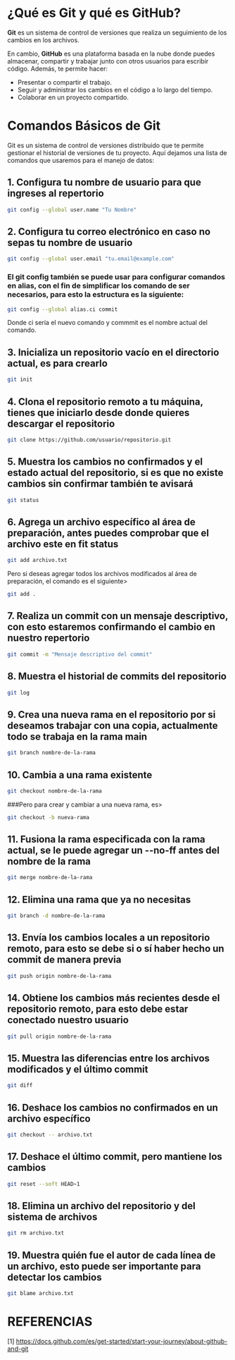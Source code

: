 # ¿Qué es Git y qué es GitHub?

**Git** es un sistema de control de versiones que realiza un seguimiento de los cambios en los archivos.

En cambio, **GitHub** es una plataforma basada en la nube donde puedes almacenar, compartir y trabajar junto con otros usuarios para escribir código. Además, te permite hacer:

- Presentar o compartir el trabajo.
- Seguir y administrar los cambios en el código a lo largo del tiempo.
- Colaborar en un proyecto compartido.


# Comandos Básicos de Git

Git es un sistema de control de versiones distribuido que te permite gestionar el historial de versiones de tu proyecto. Aquí dejamos una lista de comandos que usaremos para el manejo de datos:

## 1. Configura tu nombre de usuario para que ingreses al repertorio
```bash
git config --global user.name "Tu Nombre" 
```

## 2. Configura tu correo electrónico en caso no sepas tu nombre de usuario
```bash
git config --global user.email "tu.email@example.com"
```
### El git config también se puede usar para configurar comandos en alias, con el fin de simplificar los comando de ser necesarios, para esto la estructura es la siguiente:

```bash
git config --global alias.ci commit
```
Donde ci sería el nuevo comando y commmit es el nombre actual del comando.

## 3. Inicializa un repositorio vacío en el directorio actual, es para crearlo
```bash
git init
```

## 4. Clona el repositorio remoto a tu máquina, tienes que iniciarlo desde donde quieres descargar el repositorio
```bash
git clone https://github.com/usuario/repositorio.git
```

## 5. Muestra los cambios no confirmados y el estado actual del repositorio, si es que no existe cambios sin confirmar también te avisará
```bash
git status
```

## 6. Agrega un archivo específico al área de preparación, antes puedes comprobar que el archivo este en fit status
```bash
git add archivo.txt
```
Pero si deseas agregar todos los archivos modificados al área de preparación, el comando es el siguiente>
```bash
git add .
```

## 7. Realiza un commit con un mensaje descriptivo, con esto estaremos confirmando el cambio en nuestro repertorio
```bash
git commit -m "Mensaje descriptivo del commit" 
```

## 8. Muestra el historial de commits del repositorio
```bash
git log
```

## 9. Crea una nueva rama en el repositorio por si deseamos trabajar con una copia, actualmente todo se trabaja en la rama main
```bash
git branch nombre-de-la-rama
```

## 10. Cambia a una rama existente
```bash
git checkout nombre-de-la-rama
```
###Pero para crear y cambiar a una nueva rama, es>
```bash
git checkout -b nueva-rama
```

## 11. Fusiona la rama especificada con la rama actual, se le puede agregar un --no-ff antes del nombre de la rama 
```bash
git merge nombre-de-la-rama
```

## 12. Elimina una rama que ya no necesitas
```bash
git branch -d nombre-de-la-rama
```

## 13. Envía los cambios locales a un repositorio remoto, para esto se debe si o sí haber hecho un commit de manera previa
```bash
git push origin nombre-de-la-rama 
```

## 14. Obtiene los cambios más recientes desde el repositorio remoto, para esto debe estar conectado nuestro usuario
```bash
git pull origin nombre-de-la-rama
```

## 15. Muestra las diferencias entre los archivos modificados y el último commit
```bash
git diff
```

## 16. Deshace los cambios no confirmados en un archivo específico
```bash
git checkout -- archivo.txt 
```

## 17. Deshace el último commit, pero mantiene los cambios
```bash
git reset --soft HEAD~1
```

## 18. Elimina un archivo del repositorio y del sistema de archivos
```bash
git rm archivo.txt
```

## 19. Muestra quién fue el autor de cada línea de un archivo, esto puede ser importante para detectar los cambios
```bash
git blame archivo.txt
```

# REFERENCIAS
[1] https://docs.github.com/es/get-started/start-your-journey/about-github-and-git

